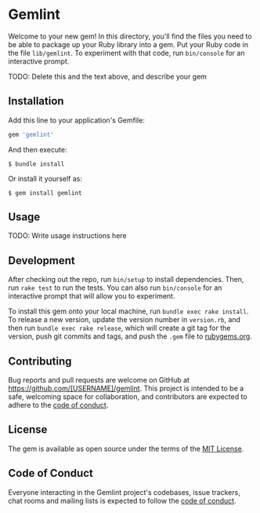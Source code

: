 # Gemlint

Welcome to your new gem! In this directory, you'll find the files you need to be able to package up your Ruby library into a gem. Put your Ruby code in the file `lib/gemlint`. To experiment with that code, run `bin/console` for an interactive prompt.

TODO: Delete this and the text above, and describe your gem

## Installation

Add this line to your application's Gemfile:

```ruby
gem 'gemlint'
```

And then execute:

    $ bundle install

Or install it yourself as:

    $ gem install gemlint

## Usage

TODO: Write usage instructions here

## Development

After checking out the repo, run `bin/setup` to install dependencies. Then, run `rake test` to run the tests. You can also run `bin/console` for an interactive prompt that will allow you to experiment.

To install this gem onto your local machine, run `bundle exec rake install`. To release a new version, update the version number in `version.rb`, and then run `bundle exec rake release`, which will create a git tag for the version, push git commits and tags, and push the `.gem` file to [rubygems.org](https://rubygems.org).

## Contributing

Bug reports and pull requests are welcome on GitHub at https://github.com/[USERNAME]/gemlint. This project is intended to be a safe, welcoming space for collaboration, and contributors are expected to adhere to the [code of conduct](https://github.com/[USERNAME]/gemlint/blob/master/CODE_OF_CONDUCT.md).


## License

The gem is available as open source under the terms of the [MIT License](https://opensource.org/licenses/MIT).

## Code of Conduct

Everyone interacting in the Gemlint project's codebases, issue trackers, chat rooms and mailing lists is expected to follow the [code of conduct](https://github.com/[USERNAME]/gemlint/blob/master/CODE_OF_CONDUCT.md).
